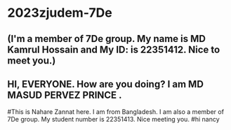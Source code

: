 # 2023zjudem-7De
## (I'm a member of 7De group. My name is MD Kamrul Hossain and My ID: is 22351412. Nice to meet you.)

## HI, EVERYONE. How are you doing? I am MD MASUD PERVEZ PRINCE . 

#This is Nahare Zannat here. I am from Bangladesh. I am also a member of 7De group. My student number is 22351413. Nice meeting you.
#hi nancy
